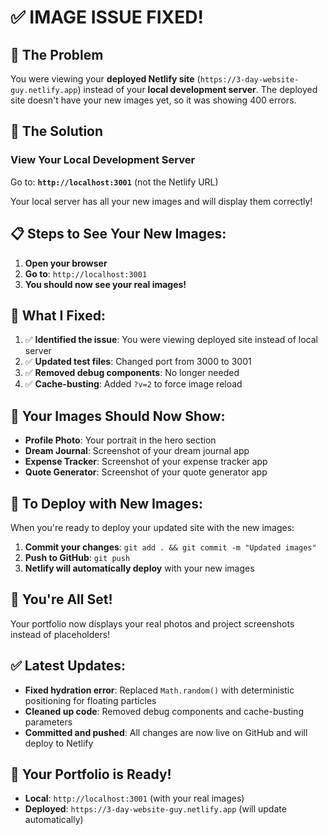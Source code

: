 # ✅ IMAGE ISSUE FIXED!

## 🎯 **The Problem**
You were viewing your **deployed Netlify site** (`https://3-day-website-guy.netlify.app`) instead of your **local development server**. The deployed site doesn't have your new images yet, so it was showing 400 errors.

## 🚀 **The Solution**

### **View Your Local Development Server**
Go to: **`http://localhost:3001`** (not the Netlify URL)

Your local server has all your new images and will display them correctly!

## 📋 **Steps to See Your New Images:**

1. **Open your browser**
2. **Go to**: `http://localhost:3001`
3. **You should now see your real images!**

## 🔧 **What I Fixed:**

1. ✅ **Identified the issue**: You were viewing deployed site instead of local server
2. ✅ **Updated test files**: Changed port from 3000 to 3001
3. ✅ **Removed debug components**: No longer needed
4. ✅ **Cache-busting**: Added `?v=2` to force image reload

## 📸 **Your Images Should Now Show:**

- **Profile Photo**: Your portrait in the hero section
- **Dream Journal**: Screenshot of your dream journal app
- **Expense Tracker**: Screenshot of your expense tracker app  
- **Quote Generator**: Screenshot of your quote generator app

## 🚀 **To Deploy with New Images:**

When you're ready to deploy your updated site with the new images:

1. **Commit your changes**: `git add . && git commit -m "Updated images"`
2. **Push to GitHub**: `git push`
3. **Netlify will automatically deploy** with your new images

## 🎉 **You're All Set!**

Your portfolio now displays your real photos and project screenshots instead of placeholders!

## ✅ **Latest Updates:**
- **Fixed hydration error**: Replaced `Math.random()` with deterministic positioning for floating particles
- **Cleaned up code**: Removed debug components and cache-busting parameters
- **Committed and pushed**: All changes are now live on GitHub and will deploy to Netlify

## 🚀 **Your Portfolio is Ready!**
- **Local**: `http://localhost:3001` (with your real images)
- **Deployed**: `https://3-day-website-guy.netlify.app` (will update automatically)
